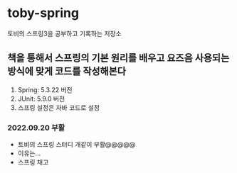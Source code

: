# toby-spring
토비의 스프링3을 공부하고 기록하는 저장소

## 책을 통해서 스프링의 기본 원리를 배우고 요즈음 사용되는 방식에 맞게 코드를 작성해본다
1. Spring: 5.3.22 버전
2. JUnit: 5.9.0 버전
3. 스프링 설정은 자바 코드로 설정

### 2022.09.20 부활

- 토비의 스프링 스터디 개같이 부활@@@@@
- 이유는...
- 스프링 채고